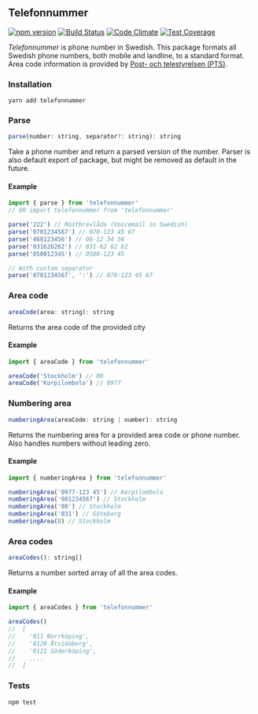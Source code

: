 ## Telefonnummer

[![npm version](https://badge.fury.io/js/telefonnummer.svg)](https://badge.fury.io/js/telefonnummer)
[![Build Status](https://travis-ci.org/believer/telefonnummer.svg?branch=master)](https://travis-ci.org/believer/telefonnummer)
[![Code Climate](https://codeclimate.com/github/believer/telefonnummer/badges/gpa.svg)](https://codeclimate.com/github/believer/telefonnummer)
[![Test Coverage](https://codeclimate.com/github/believer/telefonnummer/badges/coverage.svg)](https://codeclimate.com/github/believer/telefonnummer/coverage)

_Telefonnummer_ is phone number in Swedish. This package formats all Swedish phone numbers, both mobile and landline, to a standard format. Area code information is provided by [Post- och telestyrelsen (PTS)](https://www.pts.se/upload/Faktablad/SE/2011/faktablad-riktnummer-nummerordning-pts-f-211_2.pdf).

### Installation
```
yarn add telefonnummer
```

### Parse
```js
parse(number: string, separator?: string): string
```

Take a phone number and return a parsed version of the number. Parser is also default export of package, but might be removed as default in the future.

#### Example
```js
import { parse } from 'telefonnummer'
// OR import telefonnummer from 'telefonnummer'

parse('222') // Röstbrevlåda (Voicemail in Swedish)
parse('0701234567') // 070-123 45 67
parse('468123456') // 08-12 34 56
parse('031626262') // 031-62 62 62
parse('050012345') // 0500-123 45

// With custom separator
parse('0701234567', ':') // 070:123 45 67
```

### Area code
```js
areaCode(area: string): string
```

Returns the area code of the provided city

#### Example
```js
import { areaCode } from 'telefonnummer'

areaCode('Stockholm') // 08
areaCode('Korpilombolo') // 0977
```

### Numbering area
```js
numberingArea(areaCode: string | number): string
```

Returns the numbering area for a provided area code or phone number. Also handles numbers without leading zero.

#### Example
```js
import { numberingArea } from 'telefonnummer'

numberingArea('0977-123 45') // Korpilombolo
numberingArea('081234567') // Stockholm
numberingArea('08') // Stockholm
numberingArea('031') // Göteborg
numberingArea(8) // Stockholm
```

### Area codes
```js
areaCodes(): string[]
```

Returns a number sorted array of all the area codes.

#### Example
```js
import { areaCodes } from 'telefonnummer'

areaCodes()
//  [
//    '011 Norrköping',
//    '0120 Åtvidaberg',
//    '0121 Söderköping',
//    ....
//  ]
```


### Tests
```
npm test
```
